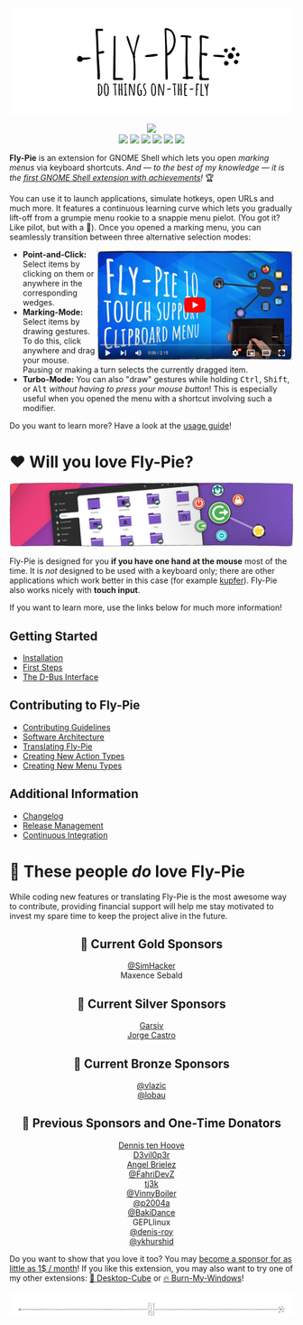 <!--
SPDX-FileCopyrightText: Simon Schneegans <code@simonschneegans.de>
SPDX-License-Identifier: CC-BY-4.0
-->

<p align="center">
  <img src ="docs/pics/logo.gif" />
</p>

<p align="center">
  <a href="https://extensions.gnome.org/extension/3433/fly-pie"><img src="https://img.shields.io/badge/Download-extensions.gnome.org-e67f4d.svg?logo=gnome&logoColor=lightgrey&labelColor=303030" /></a>
  <br />
  <a href="https://github.com/Schneegans/Fly-Pie/actions"><img src="https://github.com/Schneegans/Fly-Pie/workflows/Checks/badge.svg?branch=main" /></a>
  <a href="https://api.reuse.software/info/github.com/Schneegans/Fly-Pie"><img src="https://api.reuse.software/badge/github.com/Schneegans/Fly-Pie" /></a>
  <a href="https://hosted.weblate.org/engage/fly-pie/"><img src="https://img.shields.io/weblate/progress/fly-pie?label=Translated&logo=weblate&logoColor=lightgray&labelColor=303030" /></a>
  <a href="LICENSE"><img src="https://img.shields.io/badge/License-MIT-purple.svg?labelColor=303030" /></a>
  <a href="scripts/cloc.sh"><img src="https://img.shields.io/endpoint?url=https://gist.githubusercontent.com/Schneegans/8f6459c2417de7534f64d98360dde865/raw/loc.json" /></a>
  <a href="scripts/cloc.sh"><img src="https://img.shields.io/endpoint?url=https://gist.githubusercontent.com/Schneegans/8f6459c2417de7534f64d98360dde865/raw/comments.json" /></a>
</p>

**Fly-Pie** is an extension for GNOME Shell which lets you open _marking menus_ via keyboard shortcuts. _And — to the best of my knowledge — it is the <a href="https://www.youtube.com/watch?v=Lj-uefp36Jk">first GNOME Shell extension with achievements</a>!_ :trophy:

You can use it to launch applications, simulate hotkeys, open URLs and much more.
It features a continuous learning curve which lets you gradually lift-off from a grumpie menu rookie to a snappie menu pielot.
(You got it? Like pilot, but with a :cake:).
Once you opened a marking menu, you can seamlessly transition between three alternative selection modes:

<a href="https://youtu.be/BGXtckqhEIk"><img align="right" width="350px" src ="docs/pics/player6.jpg" /></a>

* **Point-and-Click:** Select items by clicking on them or anywhere in the corresponding wedges.
* **Marking-Mode:** Select items by drawing gestures. To do this, click anywhere and drag your mouse. Pausing or making a turn selects the currently dragged item.
* **Turbo-Mode:** You can also "draw" gestures while holding <kbd>Ctrl</kbd>, <kbd>Shift</kbd>, or <kbd>Alt</kbd> _without having to press your mouse button_! This is especially useful when you opened the menu with a shortcut involving such a modifier.

Do you want to learn more? Have a look at the [usage guide](docs/first-steps.md)!

# :heart: Will you love Fly-Pie?

<p align="center">
  <img src ="docs/pics/banner-05.jpg" />
</p>

Fly-Pie is designed for you **if you have one hand at the mouse** most of the time.
It is _not_ designed to be used with a keyboard only; there are other
applications which work better in this case (for example [kupfer](https://github.com/kupferlauncher/kupfer)).
Fly-Pie also works nicely with **touch input**.

If you want to learn more, use the links below for much more information!

## Getting Started

* [Installation](docs/installation.md)
* [First Steps](docs/first-steps.md)
* [The D-Bus Interface](docs/dbus-interface.md)

## Contributing to Fly-Pie

* [Contributing Guidelines](docs/contributing.md)
* [Software Architecture](docs/software-architecture.md)
* [Translating Fly-Pie](docs/translating.md)
* [Creating New Action Types](docs/creating-actions.md)
* [Creating New Menu Types](docs/creating-menus.md)

## Additional Information

* [Changelog](docs/changelog.md)
* [Release Management](docs/release-management.md)
* [Continuous Integration](docs/continuous-integration.md)

# :revolving_hearts: These people _do_ love Fly-Pie

While coding new features or translating Fly-Pie is the most awesome way to contribute, providing financial support will help me stay motivated to invest my spare time to keep the project alive in the future.

<h2 align="center">🥇 Current Gold Sponsors</h2>
<p align="center">
  <a href="https://github.com/SimHacker">@SimHacker</a><br>
  Maxence Sebald<br>
</p>

<h2 align="center">🥈 Current Silver Sponsors</h2>
<p align="center">
  <a href="https://www.llorachdevs.com/Home">Garsiv</a><br>
  <a href="https://github.com/castrojo">Jorge Castro</a>
</p>

<h2 align="center">🥉 Current Bronze Sponsors</h2>
<p align="center">
  <a href='https://github.com/vlazic'>@vlazic</a><br>
  <a href="https://github.com/lobau">@lobau</a>
</p>

<h2 align="center">🏅 Previous Sponsors and One-Time Donators</h2>
<p align="center">
  <a href="https://github.com/dennis1248">Dennis ten Hoove</a><br>
  <a href="https://github.com/D3vil0p3r">D3vil0p3r</a><br>
  <a href='https://github.com/AngelBrielez'>Angel Brielez</a><br>
  <a href="https://github.com/FahriDevZ">@FahriDevZ</a><br>
  <a href="https://twitter.com/tjiiik">tj3k</a><br>
  <a href="https://github.com/VinnyBoiler">@VinnyBoiler</a><br>
  <a href="https://github.com/p2004a">@p2004a</a><br>
  <a href="https://github.com/BakiDance">@BakiDance</a><br>
  GEPLlinux<br>
  <a href="https://github.com/denis-roy">@denis-roy</a><br>
  <a href="https://github.com/ykhurshid">@ykhurshid</a>
</p>

Do you want to show that you love it too? You may <a href="https://github.com/sponsors/Schneegans">become a sponsor for as little as 1$ / month</a>!
If you like this extension, you may also want to try one of my other extensions: [🧊 Desktop-Cube](https://github.com/Schneegans/Desktop-Cube) or [🔥 Burn-My-Windows](https://github.com/Schneegans/Burn-My-Windows/)!

<p align="center"><img src ="docs/pics/hr.svg" /></p>
